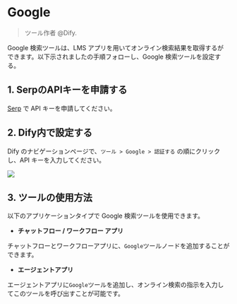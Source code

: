 # Google

> ツール作者 @Dify. 

Google 検索ツールは、LMS アプリを用いてオンライン検索結果を取得するができます。以下示されましたの手順フォローし、Google 検索ツールを設定する。

## 1. SerpのAPIキーを申請する

[Serp](https://serpapi.com/dashboard) で API キーを申請してください。

## 2. Dify内で設定する

Dify のナビゲーションページで、`ツール > Google > 認証する` の順にクリックし、API キーを入力してください。

![](../../../.gitbook/assets/tools-google.png)

## 3. ツールの使用方法

以下のアプリケーションタイプで Google 検索ツールを使用できます。

* **チャットフロー / ワークフロー アプリ**

チャットフローとワークフローアプリに、`Google`ツールノードを追加することができます。

* **エージェントアプリ**

エージェントアプリに`Google`ツールを追加し、オンライン検索の指示を入力してこのツールを呼び出すことが可能です。

